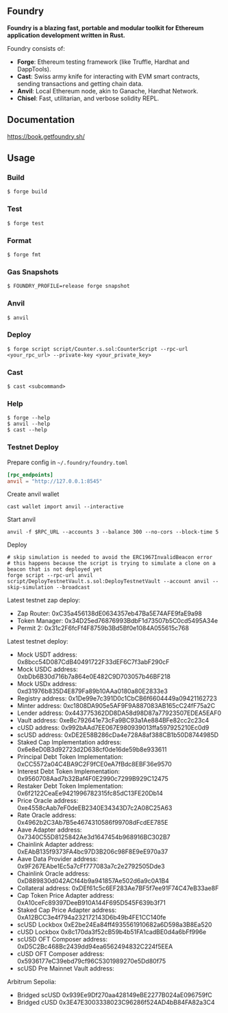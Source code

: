 ## Foundry

**Foundry is a blazing fast, portable and modular toolkit for Ethereum application development written in Rust.**

Foundry consists of:

-   **Forge**: Ethereum testing framework (like Truffle, Hardhat and DappTools).
-   **Cast**: Swiss army knife for interacting with EVM smart contracts, sending transactions and getting chain data.
-   **Anvil**: Local Ethereum node, akin to Ganache, Hardhat Network.
-   **Chisel**: Fast, utilitarian, and verbose solidity REPL.

## Documentation

https://book.getfoundry.sh/

## Usage

### Build

```shell
$ forge build
```

### Test

```shell
$ forge test
```

### Format

```shell
$ forge fmt
```

### Gas Snapshots

```shell
$ FOUNDRY_PROFILE=release forge snapshot
```

### Anvil

```shell
$ anvil
```

### Deploy

```shell
$ forge script script/Counter.s.sol:CounterScript --rpc-url <your_rpc_url> --private-key <your_private_key>
```

### Cast

```shell
$ cast <subcommand>
```

### Help

```shell
$ forge --help
$ anvil --help
$ cast --help
```

### Testnet Deploy

Prepare config in `~/.foundry/foundry.toml`
```toml
[rpc_endpoints]
anvil = "http://127.0.0.1:8545"
```

Create anvil wallet
```shell
cast wallet import anvil --interactive
```

Start anvil
```shell
anvil -f $RPC_URL --accounts 3 --balance 300 --no-cors --block-time 5
```

Deploy
```shell
# skip simulation is needed to avoid the ERC1967InvalidBeacon error
# this happens because the script is trying to simulate a clone on a beacon that is not deployed yet
forge script --rpc-url anvil script/DeployTestnetVault.s.sol:DeployTestnetVault --account anvil --skip-simulation --broadcast
```

Latest testnet zap deploy:
- Zap Router: 0xC35a456138dE0634357eb47Ba5E74AFE9faE9a98
- Token Manager: 0x34D25ed76876993BdbF1d73507b5C0cd5495A34e
- Permit 2: 0x31c2F6fcFf4F8759b3Bd5Bf0e1084A055615c768

Latest testnet deploy:
- Mock USDT address: 0x8bcc54D087CdB40491722F33dEF6C7f3abF290cF
- Mock USDC address: 0xbDb6B30d716b7a864e0E482C9D703057b46BF218
- Mock USDx address: 0xd31976b835D4E879Fa89b10AAa0180a80E2833e3
- Registry address: 0x1De99e7c391D0c1CbCB6f6604449a09421162723
- Minter address: 0xc1808DA905e5AF9F9A887083AB165cC24fF75a2C
- Lender address: 0x443775362DD8DA58d98D87a77923507EDEA5EAF0
- Vault address: 0xeBc792641e73cFa9BC93a1Ae884BFe82cc2c23c4
- cUSD address: 0x992bAAd7EE067E980939013ffa597925210Ec0d9
- scUSD address: 0xDE2E58B286cDa4e728A8af388CB1b50D8744985D
- Staked Cap Implementation address: 0x6e8eD0B3d92723d2D638cf0de16de59b8e933611
- Principal Debt Token Implementation: 0xCC5572a04C4BA9C2F9fCE0eA7fBdc8EBF36e9570
- Interest Debt Token Implementation: 0x9560708Aad7b32Baf4F0E2990c7299B929C12475
- Restaker Debt Token Implementation: 0x6f2122CeaEe9421996782315fc85dC13FE20Db14
- Price Oracle address: 0xe4558cAab7eF0deEB2340E34343D7c2A08C25A63
- Rate Oracle address: 0x4962b2C3Ab7B5e4674310586f99708dFcdEE785E
- Aave Adapter address: 0x7340C55D8125842Ae3d1647454b968916BC302B7
- Chainlink Adapter address: 0xEAbB135f9373FA4bc97D3B206c98F8E9eE970a37
- Aave Data Provider address: 0x9F267EAbe1Ec5a7cFf777083a7c2e2792505Dde3
- Chainlink Oracle address: 0xD889830d042ACf44b9a941857Ae502d6a9c0A1B4
- Collateral address: 0xDEf61c5c6EF283Ae7BF5f7ee91F74C47eB33ae8F
- Cap Token Price Adapter address: 0xA10ceFc89397DeeB910A144F695D545F639b3f71
- Staked Cap Price Adapter address: 0xA12BCC3e4f794a232172143D6b49b4FE1CC140fe
- scUSD Lockbox 0xE2be24Ea84ff4935561910682a6D598a3B8Ea520
- cUSD Lockbox 0x8c170da3f52cB59b4b51FA1cadBE0d4a6bFf996e
- scUSD OFT Composer address: 0xD5C2Bc468Bc2439dd94ea6562494832C224f5EEA
- cUSD OFT Composer address: 0x5936177eC39ebd79cf96C5301989270e5Dd80f75
- scUSD Pre Mainnet Vault address: 

Arbitrum Sepolia:
- Bridged scUSD 0x939Ee9Df270aa428149eBE2277B024aE096759fC
- Bridged cUSD 0x3E47E3003338023C96286f524AD4bB84FA82a3C4
